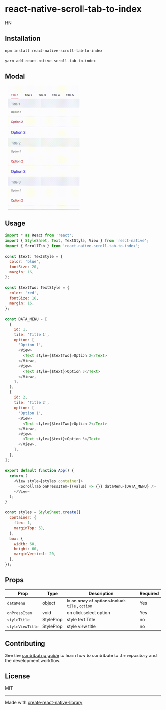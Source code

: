 # react-native-scroll-tab-to-index

HN

## Installation

```sh
npm install react-native-scroll-tab-to-index

yarn add react-native-scroll-tab-to-index
```
## Modal

<img src="src/image/demo.gif" height="400px" style="margin-left:10px" />

## Usage

```js
import * as React from 'react';
import { StyleSheet, Text, TextStyle, View } from 'react-native';
import { ScrollTab } from 'react-native-scroll-tab-to-index';

const $text: TextStyle = {
  color: 'blue',
  fontSize: 20,
  margin: 16,
};

const $textTwo: TextStyle = {
  color: 'red',
  fontSize: 16,
  margin: 16,
};

const DATA_MENU = [
  {
    id: 1,
    tile: 'Title 1',
    option: [
      'Option 1',
      <View>
        <Text style={$textTwo}>Option 2</Text>
      </View>,
      <View>
        <Text style={$text}>Option 3</Text>
      </View>,
    ],
  },
  {
    id: 2,
    tile: 'Title 2',
    option: [
      'Option 1',
      <View>
        <Text style={$textTwo}>Option 2</Text>
      </View>,
      <View>
        <Text style={$text}>Option 3</Text>
      </View>,
    ],
  },
];

export default function App() {
  return (
    <View style={styles.container}>
      <ScrollTab onPressItem={(value) => {}} dataMenu={DATA_MENU} />
    </View>
  );
}

const styles = StyleSheet.create({
  container: {
    flex: 1,
    marginTop: 50,
  },
  box: {
    width: 60,
    height: 60,
    marginVertical: 20,
  },
});

```


## Props

| Prop                    |    Type  | Description                                                                 |Required|
|-------------------------|----------|-----------------------------------------------------------------------------|--------|
|`dataMenu`               | object   | Is an array of options.Include `tile` , `option`                            |  Yes   |
|`onPressItem`            | void     | on click select option                                                      |  Yes   |
|`styleTitle`             | StyleProp     | style text Title                                                       |  no    |
|`styleViewTitle`         | StyleProp     | style view title                                                       |  no    |




## Contributing

See the [contributing guide](CONTRIBUTING.md) to learn how to contribute to the repository and the development workflow.

## License

MIT

---

Made with [create-react-native-library](https://github.com/callstack/react-native-builder-bob)
